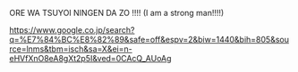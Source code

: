 ORE WA TSUYOI NINGEN DA ZO !!!! (I am a strong man!!!!)

https://www.google.co.jp/search?q=%E7%84%BC%E8%82%89&safe=off&espv=2&biw=1440&bih=805&source=lnms&tbm=isch&sa=X&ei=n-eHVfXnO8eA8gXt2p5I&ved=0CAcQ_AUoAg
